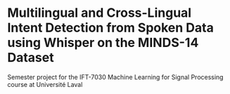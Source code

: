 # Multilingual and Cross-Lingual Intent Detection from Spoken Data using Whisper on the MINDS-14 Dataset
Semester project for the IFT-7030 Machine Learning for Signal Processing course at Université Laval
